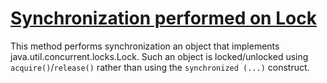 # [Synchronization performed on Lock](https://spotbugs.readthedocs.io/en/latest/bugDescriptions.html#JLM_JSR166_LOCK_MONITORENTER)

 This method performs synchronization an object that implements
java.util.concurrent.locks.Lock. Such an object is locked/unlocked
using
`acquire()`/`release()` rather
than using the `synchronized (...)` construct.